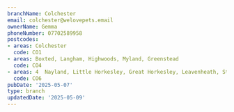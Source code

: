 ```yaml
---
branchName: Colchester
email: colchester@welovepets.email
ownerName: Gemma
phoneNumber: 07702589958
postcodes:
- areas: Colchester
  code: CO1
- areas: Boxted, Langham, Highwoods, Myland, Greenstead
  code: CO4
- areas: 4  Nayland, Little Horkesley, Great Horkesley, Leavenheath, StokebyNayland
  code: CO6
pubDate: '2025-05-07'
type: branch
updatedDate: '2025-05-09'
---
```




